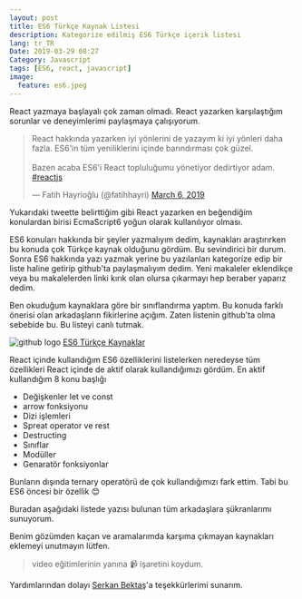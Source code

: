 ```yaml
---
layout: post
title: ES6 Türkçe Kaynak Listesi
description: Kategorize edilmiş ES6 Türkçe içerik listesi
lang: tr_TR
Date: 2019-03-29 08:27
Category: Javascript
tags: [ES6, react, javascript]
image:
  feature: es6.jpeg
---
```


React yazmaya başlayalı çok zaman olmadı. React yazarken karşılaştığım sorunlar ve deneyimlerimi paylaşmaya çalışıyorum. 

<blockquote class="twitter-tweet" data-partner="tweetdeck"><p lang="tr" dir="ltr">React hakkında yazarken iyi yönlerini de yazayım ki iyi yönleri daha fazla. ES6&#39;in tüm yeniliklerini içinde barındırması çok güzel. <br><br>Bazen acaba ES6&#39;i React topluluğumu yönetiyor dedirtiyor adam. <a href="https://twitter.com/hashtag/reactjs?src=hash&amp;ref_src=twsrc%5Etfw">#reactjs</a></p>&mdash; Fatih Hayrioğlu (@fatihhayri) <a href="https://twitter.com/fatihhayri/status/1103203020173688833?ref_src=twsrc%5Etfw">March 6, 2019</a></blockquote>
<script async src="https://platform.twitter.com/widgets.js" charset="utf-8"></script>

Yukarıdaki tweette belirttiğim gibi React yazarken en beğendiğim konulardan birisi EcmaScript6 yoğun olarak kullanılıyor olması. 

ES6 konuları hakkında bir şeyler yazmalıyım dedim, kaynakları araştırırken bu konuda çok Türkçe kaynak olduğunu gördüm. Bu sevindirici bir durum. Sonra ES6 hakkında yazı yazmak yerine bu yazılanları kategorize edip bir liste haline getirip github'ta paylaşmalıyım dedim. Yeni makaleler eklendikçe veya bu makalelerden linki kırık olan olursa çıkarmayı hep beraber yaparız dedim. 

Ben okuduğum kaynaklara göre bir sınıflandırma yaptım. Bu konuda farklı önerisi olan arkadaşların fikirlerine açığım. Zaten listenin github'ta olma sebebide bu. Bu listeyi canlı tutmak.

![github logo](https://fatihhayrioglu.com/images/github-logo.png) [ES6 Türkçe Kaynaklar](https://github.com/fatihhayri/es6-turkce-kaynaklar)

React içinde kullandığım ES6 özelliklerini listelerken neredeyse tüm özellikleri React içinde de aktif olarak kullandığımızı gördüm. En aktif kullandığım 8 konu başlığı

- Değişkenler let ve const
- arrow fonksiyonu
- Dizi işlemleri
- Spreat operator ve rest
- Destructing
- Sınıflar
- Modüller
- Genaratör fonksiyonlar

Bunların dışında ternary operatörü de çok kullandığımızı fark ettim. Tabi bu ES6 öncesi bir özellik 😊

Buradan aşağıdaki listede yazısı bulunan tüm arkadaşlara şükranlarımı sunuyorum.

Benim gözümden kaçan ve aramalarımda karşıma çıkmayan kaynakları eklemeyi unutmayın lütfen.

> video eğitimlerinin yanına :video_camera: işaretini koydum.

Yardımlarından dolayı [Serkan Bektaş](https://twitter.com/serkanbektasim)'a teşekkürlerimi sunarım. 